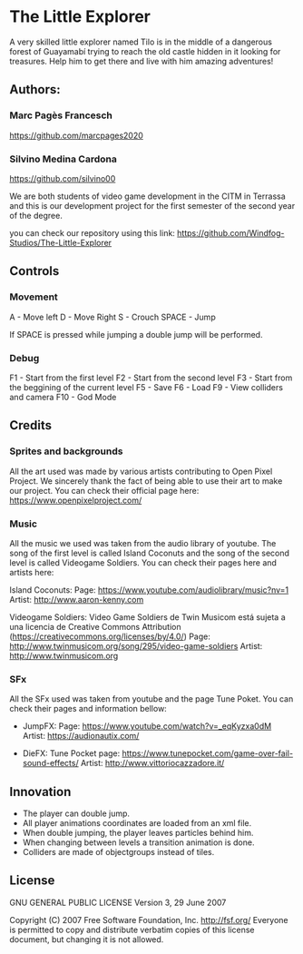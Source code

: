 ﻿# The Little Explorer

A very skilled little explorer named Tilo is in the middle of a dangerous forest of Guayamabí trying to reach the old castle hidden in it looking for treasures. Help him to get there and live with him amazing adventures!


## Authors:

### Marc Pagès Francesch 
https://github.com/marcpages2020

### Silvino Medina Cardona
https://github.com/silvino00

We are both students of video game development in the CITM in Terrassa and this is our development project for the first semester of the second year of the degree.  

you can check our repository using this link: https://github.com/Windfog-Studios/The-Little-Explorer

## Controls 

### Movement 

A - Move left
D - Move Right
S - Crouch
SPACE - Jump

If SPACE is pressed while jumping a double jump will be performed.

### Debug
F1 - Start from the first level
F2 - Start from the second level
F3 - Start from the beggining of the current level
F5 - Save
F6 - Load
F9 - View colliders and camera
F10 - God Mode

## Credits

### Sprites and backgrounds
All the art used was made by various artists contributing to Open Pixel Project. We sincerely thank the fact of being able to use their art to make our project.
You can check their official page here: https://www.openpixelproject.com/

### Music
All the music we used was taken from the audio library of youtube. The song of the first level is called Island Coconuts and the song of the second level is called Videogame Soldiers.
You can check their pages here and artists here:

Island Coconuts:
Page: https://www.youtube.com/audiolibrary/music?nv=1
Artist: http://www.aaron-kenny.com

Videogame Soldiers:
Video Game Soldiers de Twin Musicom está sujeta a una licencia de Creative Commons Attribution (https://creativecommons.org/licenses/by/4.0/)
Page: http://www.twinmusicom.org/song/295/video-game-soldiers
Artist: http://www.twinmusicom.org

### SFx
All the SFx used was taken from youtube and the page Tune Poket. You can check their pages and information bellow:

- JumpFX: 
Page: https://www.youtube.com/watch?v=_eqKyzxa0dM
Artist: https://audionautix.com/ 

- DieFX:
Tune Pocket page: https://www.tunepocket.com/game-over-fail-sound-effects/ 
Artist: http://www.vittoriocazzadore.it/

## Innovation

- The player can double jump.
- All player animations coordinates are loaded from an xml file.
- When double jumping, the player leaves particles behind him.
- When changing between levels a transition animation is done.
- Colliders are made of objectgroups instead of tiles.

## License 

GNU GENERAL PUBLIC LICENSE
                       Version 3, 29 June 2007

 Copyright (C) 2007 Free Software Foundation, Inc. <http://fsf.org/>
 Everyone is permitted to copy and distribute verbatim copies
 of this license document, but changing it is not allowed.
